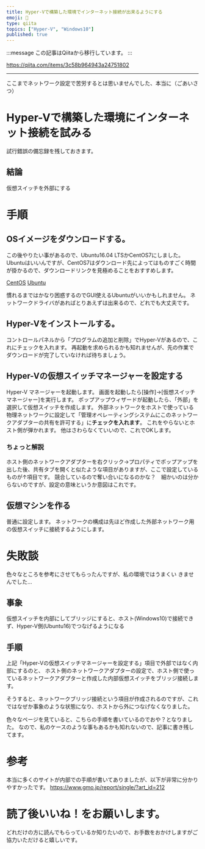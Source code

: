 ```yaml
---
title: Hyper-Vで構築した環境でインターネット接続が出来るようにする
emoji: 📝
type: qiita
topics: ["Hyper-V", "Windows10"]
published: true
---
```


:::message
この記事はQiitaから移行しています。
:::

https://qiita.com/items/3c58b964943a24751802

---

ここまでネットワーク設定で苦労するとは思いませんでした、本当に（ごあいさつ）

# Hyper-Vで構築した環境にインターネット接続を試みる
試行錯誤の備忘録を残しておきます。

## 結論
仮想スイッチを外部にする

# 手順
## OSイメージをダウンロードする。
この後やりたい事があるので、Ubuntu16.04 LTSかCentOS7にしました。
Ubuntuはいいんですが、CentOS7はダウンロード先によってはものすごく時間が掛かるので、ダウンロードリンクを見極めることをおすすめします。

<a href="https://www.centos.org/download/">CentOS</a>
<a href="https://www.ubuntu.com">Ubuntu</a>

慣れるまではかなり困惑するのでGUI使えるUbuntuがいいかもしれません。
ネットワークドライバがあればとりあえずは出来るので、どれでも大丈夫です。

## Hyper-Vをインストールする。
コントロールパネルから「プログラムの追加と削除」でHyper-Vがあるので、これにチェックを入れます。
再起動を求められるかも知れませんが、先の作業でダウンロードが完了していなければ待ちましょう。

## Hyper-Vの仮想スイッチマネージャーを設定する
Hyper-V マネージャーを起動します。
画面を起動したら[操作]→[仮想スイッチマネージャー]を実行します。
ポップアップウィザードが起動したら、「外部」を選択して仮想スイッチを作成します。
外部ネットワークをホストで使っている物理ネットワークに設定して「管理オペレーティングシステムにこのネットワークアダプターの共有を許可する」に**チェックを入れます**。
これをやらないとホスト側が弾かれます。
他はさわらなくていいので、これでOKします。

### ちょっと解説
ホスト側のネットワークアダプターを右クリック→プロパティでポップアップを出した後、共有タブを開くと似たような項目がありますが、ここで設定しているものが↑項目です。
競合しているので奪い合いになるのかな？　細かいのは分からないのですが、設定の意味というか意図はこれです。

## 仮想マシンを作る
普通に設定します。
ネットワークの構成は先ほど作成した外部ネットワーク用の仮想スイッチに接続するようにします。

# 失敗談
色々なところを参考にさせてもらったんですが、私の環境ではうまくい
きませんでした…

## 事象
仮想スイッチを内部にしてブリッジにすると、ホスト(Windows10)で接続できず、Hyper-V側(Ubuntu16)でつなげるようになる

## 手順
上記「Hyper-Vの仮想スイッチマネージャーを設定する」項目で外部ではなく内部にするのと、
ホスト側のネットワークアダプターの設定で、ホスト側で使っているネットワークアダプターと作成した内部仮想スイッチをブリッジ接続します。

そうすると、ネットワークブリッジ接続という項目が作成されるのですが、これではなぜか事象のような状態になり、ホストから外につなげなくなりました。

色々なページを見ていると、こちらの手順を書いているのでおや？となりました。
なので、私のケースのような事もあるかも知れないので、記事に書き残してます。

# 参考
本当に多くのサイトが内部での手順が書いてありましたが、以下が非常に分かりやすかったです。
https://www.gmo.jp/report/single/?art_id=212

# 読了後いいね！をお願いします。
どれだけの方に読んでもらっているか知りたいので、お手数をおかけしますがご協力いただけると嬉しいです。

